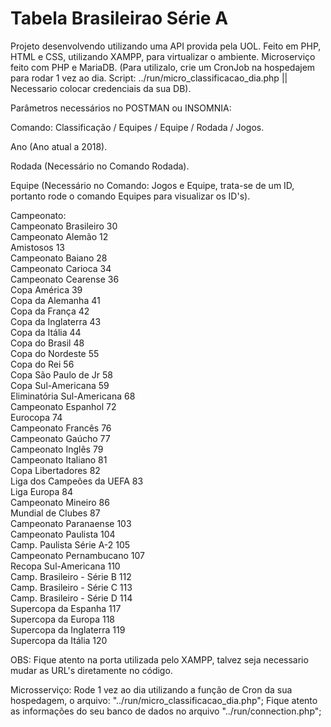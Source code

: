# Tabela Brasileirao Série A

Projeto desenvolvendo utilizando uma API provida pela UOL.
Feito em PHP, HTML e CSS, utilizando XAMPP, para virtualizar o ambiente.
Microserviço feito com PHP e MariaDB. (Para utilizalo, crie um CronJob na hospedajem para rodar 1 vez ao dia.
Script: ../run/micro_classificacao_dia.php || Necessario colocar credenciais da sua DB).

Parâmetros necessários no POSTMAN ou INSOMNIA:

Comando: Classificação / Equipes / Equipe / Rodada / Jogos.

Ano (Ano atual a 2018).

Rodada (Necessário no Comando Rodada).

Equipe (Necessário no Comando: Jogos e Equipe, trata-se de um ID, portanto rode o comando Equipes para visualizar os ID's).

Campeonato: <br>
    Campeonato Brasileiro      30 <br>
    Campeonato Alemão          12 <br>
    Amistosos                  13 <br>
    Campeonato Baiano          28 <br>
    Campeonato Carioca         34 <br>
    Campeonato Cearense        36 <br>
    Copa América               39 <br>
    Copa da Alemanha           41 <br>
    Copa da França             42 <br>
    Copa da Inglaterra         43 <br>
    Copa da Itália             44 <br>
    Copa do Brasil             48 <br>
    Copa do Nordeste           55 <br>
    Copa do Rei                56 <br>
    Copa São Paulo de Jr       58 <br>
    Copa Sul-Americana         59 <br>
    Eliminatória Sul-Americana 68 <br>
    Campeonato Espanhol        72 <br>
    Eurocopa                   74 <br>
    Campeonato Francês         76 <br>
    Campeonato Gaúcho          77 <br>
    Campeonato Inglês          79 <br>
    Campeonato Italiano        81 <br>
    Copa Libertadores          82 <br>
    Liga dos Campeões da UEFA  83 <br>
    Liga Europa                84 <br>
    Campeonato Mineiro         86 <br>
    Mundial de Clubes          87 <br>
    Campeonato Paranaense      103 <br>
    Campeonato Paulista        104 <br>
    Camp. Paulista Série A-2   105 <br>
    Campeonato Pernambucano    107 <br>
    Recopa Sul-Americana       110 <br>
    Camp. Brasileiro - Série B 112 <br>
    Camp. Brasileiro - Série C 113 <br>
    Camp. Brasileiro - Série D 114 <br>
    Supercopa da Espanha       117 <br>
    Supercopa da Europa        118 <br>
    Supercopa da Inglaterra    119 <br>
    Supercopa da Itália        120 <br>

OBS: Fique atento na porta utilizada pelo XAMPP, talvez seja necessario mudar as URL's diretamente no código.

Microsserviço: Rode 1 vez ao dia utilizando a função de Cron da sua hospedagem, o arquivo: "../run/micro_classificacao_dia.php";
Fique atento as informações do seu banco de dados no arquivo "../run/connection.php";
